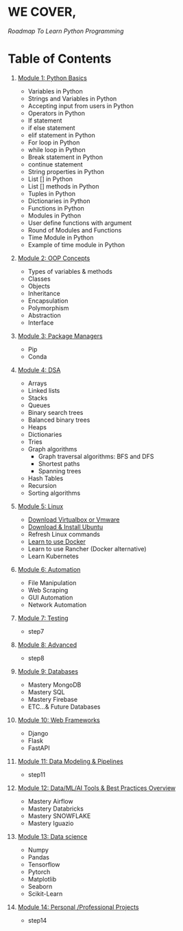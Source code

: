 # WE COVER,

*Roadmap To Learn Python Programming*

# Table of Contents

1. [Module 1: Python Basics]()

	 - Variables in Python
	 - Strings and Variables in Python
	 - Accepting input from users in Python
	 - Operators in Python
	 - If statement
	 - if else statement
	 - elif statement in Python
	 - For loop in Python
	 - while loop in Python
	 - Break statement in Python
	 - continue statement
	 - String properties in Python
	 - List [] in Python
	 - List [] methods in Python
	 - Tuples in Python
	 - Dictionaries in Python
	 - Functions in Python
	 - Modules in Python
	 - User define functions with argument
	 - Round of Modules and Functions
	 - Time Module in Python
	 - Example of time module in Python

2. [Module 2: OOP Concepts]()

	 - Types of variables & methods
	 - Classes
	 - Objects
	 - Inheritance
	 - Encapsulation
	 - Polymorphism
	 - Abstraction
	 - Interface

3. [Module 3: Package Managers]()

	 - Pip
	 - Conda

4. [Module 4: DSA]()

	 - Arrays
	 - Linked lists
	 - Stacks
	 - Queues
	 - Binary search trees
	 - Balanced binary trees
	 - Heaps
	 - Dictionaries
	 - Tries
	 - Graph algorithms
	 	- Graph traversal algorithms: BFS and DFS
	 	- Shortest paths
	 	- Spanning trees
	 - Hash Tables
	 - Recursion
	 - Sorting algorithms


5. [Module 5: Linux]()

	 - [Download Virtualbox or Vmware](https://www.virtualbox.org/wiki/Downloads)
	 - [Download & Install Ubuntu](https://cdimage.ubuntu.com/ubuntu-mate/releases/18.04/release/)
	 - Refresh Linux commands
	 - [Learn to use Docker](https://docs.docker.com/compose/gettingstarted/)
	 - Learn to use Rancher (Docker alternative)
	 - Learn Kubernetes


6. [Module 6: Automation]()

	 - File Manipulation
	 - Web Scraping
	 - GUI Automation
	 - Network Automation

7. [Module 7: Testing]()

	 - step7

8. [Module 8: Advanced]()

	 - step8


9. [Module 9: Databases]()

	 - Mastery MongoDB
	 - Mastery SQL
	 - Mastery Firebase
	 - ETC...& Future Databases


10. [Module 10: Web Frameworks]()

	 - Django
	 - Flask
	 - FastAPI

11. [Module 11: Data Modeling & Pipelines]()

	 - step11


12. [Module 12: Data/ML/AI Tools & Best Practices Overview]()

	 - Mastery Airflow
	 - Mastery Databricks 
	 - Mastery SNOWFLAKE
	 - Mastery Iguazio


13. [Module 13: Data science]()

	 - Numpy
	 - Pandas
	 - Tensorflow
	 - Pytorch
	 - Matplotlib
	 - Seaborn
	 - Scikit-Learn

14. [Module 14: Personal /Professional Projects]()
	
	- step14